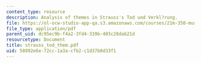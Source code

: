 ```yaml
---
content_type: resource
description: Analysis of themes in Strauss's Tod und Verkl?rung.
file: https://ol-ocw-studio-app-qa.s3.amazonaws.com/courses/21m-350-musical-analysis-spring-2008/58892e6e72cc1a3acfb2c1d37b0d33f1_strauss_tod_them.pdf
file_type: application/pdf
parent_uid: dc95ec9b-f4a2-3fd4-339b-403c28dab21d
resourcetype: Document
title: strauss_tod_them.pdf
uid: 58892e6e-72cc-1a3a-cfb2-c1d37b0d33f1
---
```

